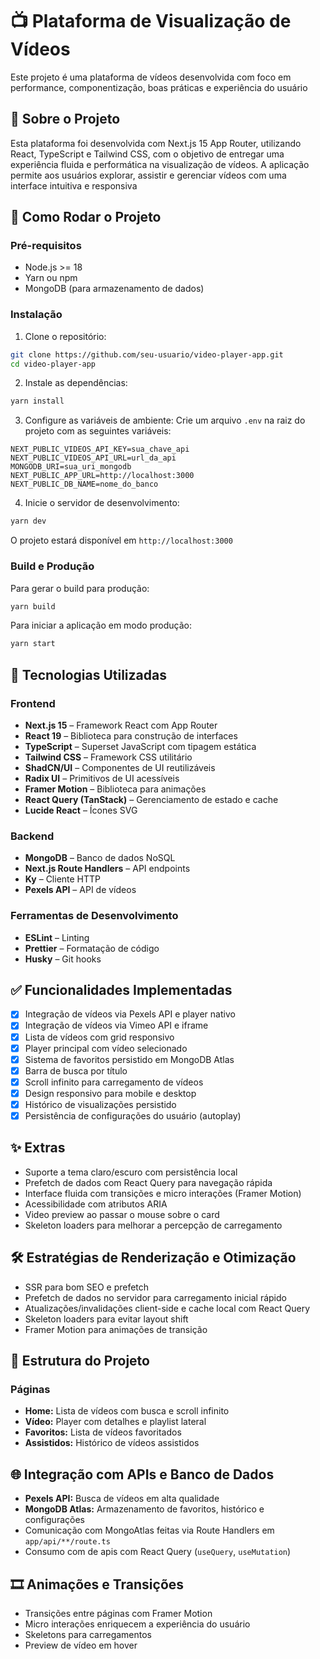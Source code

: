# 📺 Plataforma de Visualização de Vídeos

Este projeto é uma plataforma de vídeos desenvolvida com foco em performance, componentização, boas práticas e experiência do usuário

## 📌 Sobre o Projeto

Esta plataforma foi desenvolvida com Next.js 15 App Router, utilizando React, TypeScript e Tailwind CSS, com o objetivo de entregar uma experiência fluida e performática na visualização de vídeos. A aplicação permite aos usuários explorar, assistir e gerenciar vídeos com uma interface intuitiva e responsiva

## 🚀 Como Rodar o Projeto

### Pré-requisitos

- Node.js >= 18
- Yarn ou npm
- MongoDB (para armazenamento de dados)

### Instalação

1. Clone o repositório:
```bash
git clone https://github.com/seu-usuario/video-player-app.git
cd video-player-app
```

2. Instale as dependências:
```bash
yarn install
```

3. Configure as variáveis de ambiente:
Crie um arquivo `.env` na raiz do projeto com as seguintes variáveis:
```env
NEXT_PUBLIC_VIDEOS_API_KEY=sua_chave_api
NEXT_PUBLIC_VIDEOS_API_URL=url_da_api
MONGODB_URI=sua_uri_mongodb
NEXT_PUBLIC_APP_URL=http://localhost:3000
NEXT_PUBLIC_DB_NAME=nome_do_banco
```

4. Inicie o servidor de desenvolvimento:
```bash
yarn dev
```

O projeto estará disponível em `http://localhost:3000`

### Build e Produção

Para gerar o build para produção:
```bash
yarn build
```

Para iniciar a aplicação em modo produção:
```bash
yarn start
```

## 🧰 Tecnologias Utilizadas

### Frontend
- **Next.js 15** – Framework React com App Router
- **React 19** – Biblioteca para construção de interfaces
- **TypeScript** – Superset JavaScript com tipagem estática
- **Tailwind CSS** – Framework CSS utilitário
- **ShadCN/UI** – Componentes de UI reutilizáveis
- **Radix UI** – Primitivos de UI acessíveis
- **Framer Motion** – Biblioteca para animações
- **React Query (TanStack)** – Gerenciamento de estado e cache
- **Lucide React** – Ícones SVG

### Backend
- **MongoDB** – Banco de dados NoSQL
- **Next.js Route Handlers** – API endpoints
- **Ky** – Cliente HTTP
- **Pexels API** – API de vídeos

### Ferramentas de Desenvolvimento
- **ESLint** – Linting
- **Prettier** – Formatação de código
- **Husky** – Git hooks

## ✅ Funcionalidades Implementadas

- [x] Integração de vídeos via Pexels API e player nativo
- [x] Integração de vídeos via Vimeo API e iframe
- [x] Lista de vídeos com grid responsivo
- [x] Player principal com vídeo selecionado
- [x] Sistema de favoritos persistido em MongoDB Atlas
- [x] Barra de busca por título
- [x] Scroll infinito para carregamento de vídeos
- [x] Design responsivo para mobile e desktop
- [x] Histórico de visualizações persistido
- [x] Persistência de configurações do usuário (autoplay)

## ✨ Extras

- Suporte a tema claro/escuro com persistência local
- Prefetch de dados com React Query para navegação rápida
- Interface fluida com transições e micro interações (Framer Motion)
- Acessibilidade com atributos ARIA
- Video preview ao passar o mouse sobre o card
- Skeleton loaders para melhorar a percepção de carregamento

## 🛠 Estratégias de Renderização e Otimização

- SSR para bom SEO e prefetch
- Prefetch de dados no servidor para carregamento inicial rápido
- Atualizações/invalidações client-side e cache local com React Query
- Skeleton loaders para evitar layout shift
- Framer Motion para animações de transição

## 📌 Estrutura do Projeto

### Páginas
- **Home:** Lista de vídeos com busca e scroll infinito
- **Vídeo:** Player com detalhes e playlist lateral
- **Favoritos:** Lista de vídeos favoritados
- **Assistidos:** Histórico de vídeos assistidos

## 🌐 Integração com APIs e Banco de Dados

- **Pexels API:** Busca de vídeos em alta qualidade
- **MongoDB Atlas:** Armazenamento de favoritos, histórico e configurações
- Comunicação com MongoAtlas feitas via Route Handlers em `app/api/**/route.ts`
- Consumo com de apis com React Query (`useQuery`, `useMutation`)

## 🎞️ Animações e Transições

- Transições entre páginas com Framer Motion
- Micro interações enriquecem a experiência do usuário
- Skeletons para carregamentos
- Preview de vídeo em hover

